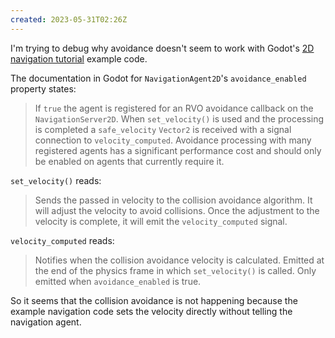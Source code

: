 ```yaml
---
created: 2023-05-31T02:26Z
---
```


I'm trying to debug why avoidance doesn't seem to work with Godot's [2D navigation tutorial](https://docs.godotengine.org/en/4.0/tutorials/navigation/navigation_introduction_2d.html) example code.

The documentation in Godot for `NavigationAgent2D`'s `avoidance_enabled` property states:

> If `true` the agent is registered for an RVO avoidance callback on the `NavigationServer2D`. When `set_velocity()` is used and the processing is completed a `safe_velocity` `Vector2` is received with a signal connection to `velocity_computed`. Avoidance processing with many registered agents has a significant performance cost and should only be enabled on agents that currently require it.

`set_velocity()` reads:

> Sends the passed in velocity to the collision avoidance algorithm. It will adjust the velocity to avoid collisions. Once the adjustment to the velocity is complete, it will emit the `velocity_computed` signal.

`velocity_computed` reads:

> Notifies when the collision avoidance velocity is calculated. Emitted at the end of the physics frame in which `set_velocity()` is called. Only emitted when `avoidance_enabled` is true.

So it seems that the collision avoidance is not happening because the example navigation code sets the velocity directly without telling the navigation agent.
